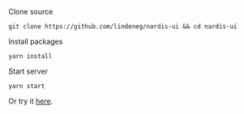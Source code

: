 Clone source

`git clone https://github.com/lindeneg/nardis-ui && cd nardis-ui`

Install packages

`yarn install`

Start server

`yarn start`

Or try it [here](https://nardis.lindeneg.org).